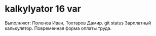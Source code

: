 # kalkylyator 16 var
Выполняют: Поленов Иван, Тохтаров Дамир. git status
Зарплатный калькулятор. Повременная форма оплаты труда.